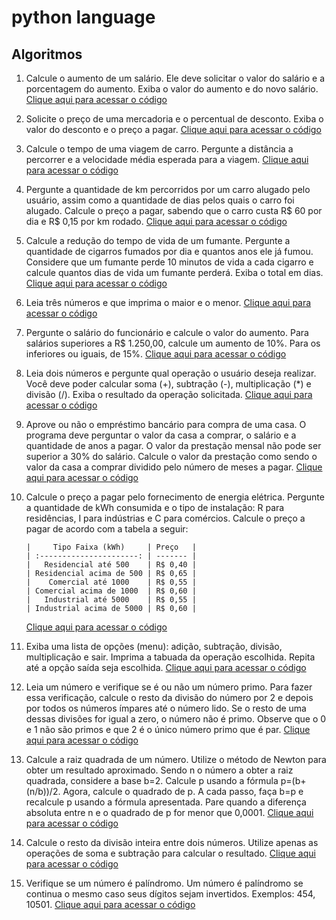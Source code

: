 # python language

## Algoritmos

1.  Calcule o aumento de um salário. Ele deve solicitar o valor do salário e a porcentagem do aumento. Exiba o valor do aumento e do novo salário. [Clique aqui para acessar o código](algorithms/01_wage_increase.py)

2.  Solicite o preço de uma mercadoria e o percentual de desconto. Exiba o valor do desconto e o preço a pagar. [Clique aqui para acessar o código](algorithms/02_discount_amount.py)

3.  Calcule o tempo de uma viagem de carro. Pergunte a distância a percorrer e a velocidade média esperada para a viagem. [Clique aqui para acessar o código](algorithms/03_travel_time.py)

4.  Pergunte a quantidade de km percorridos por um carro alugado pelo usuário, assim como a quantidade de dias pelos quais o carro foi alugado. Calcule o preço a pagar, sabendo que o carro custa R$ 60 por dia e R$ 0,15 por km rodado. [Clique aqui para acessar o código](algorithms/04_rental_car.py)

5.  Calcule a redução do tempo de vida de um fumante. Pergunte a quantidade de cigarros fumados por dia e quantos anos ele já fumou. Considere que um fumante perde 10 minutos de vida a cada cigarro e calcule quantos dias de vida um fumante perderá. Exiba o total em dias. [Clique aqui para acessar o código](algorithms/05_life_time.py)

6.  Leia três números e que imprima o maior e o menor. [Clique aqui para acessar o código](algorithms/06_larger_and_smaller_number.py)

7.  Pergunte o salário do funcionário e calcule o valor do aumento. Para salários superiores a R$ 1.250,00, calcule um aumento de 10%. Para os inferiores ou iguais, de 15%. [Clique aqui para acessar o código](algorithms/07_wage_increase_2.py)

8.  Leia dois números e pergunte qual operação o usuário deseja realizar. Você deve poder calcular soma (+), subtração (-), multiplicação (\*) e divisão (/). Exiba o resultado da operação solicitada. [Clique aqui para acessar o código](algorithms/08_calculator.py)

9.  Aprove ou não o empréstimo bancário para compra de uma casa. O programa deve perguntar o valor da casa a comprar, o salário e a quantidade de anos a pagar. O valor da prestação mensal não pode ser superior a 30% do salário. Calcule o valor da prestação como sendo o valor da casa a comprar dividido pelo número de meses a pagar. [Clique aqui para acessar o código](algorithms/09_bank_loan.py)

10. Calcule o preço a pagar pelo fornecimento de energia elétrica. Pergunte a quantidade de kWh consumida e o tipo de instalação: R para residências, I para indústrias e C para comércios. Calcule o preço a pagar de acordo com a tabela a seguir:

        |     Tipo Faixa (kWh)     | Preço   |
        | :----------------------: | ------- |
        |   Residencial até 500    | R$ 0,40 |
        | Residencial acima de 500 | R$ 0,65 |
        |    Comercial até 1000    | R$ 0,55 |
        | Comercial acima de 1000  | R$ 0,60 |
        |   Industrial até 5000    | R$ 0,55 |
        | Industrial acima de 5000 | R$ 0,60 |

    [Clique aqui para acessar o código](algorithms/10_electric_energy.py)

11. Exiba uma lista de opções (menu): adição, subtração, divisão, multiplicação e sair. Imprima a tabuada da operação escolhida. Repita até a opção saída seja escolhida. [Clique aqui para acessar o código](algorithms/11_calculator_menu.py)

12. Leia um número e verifique se é ou não um número primo. Para fazer essa verificação, calcule o resto da divisão do número por 2 e depois por todos os números ímpares até o número lido. Se o resto de uma dessas divisões for igual a zero, o número não é primo. Observe que o 0 e 1 não são primos e que 2 é o único número primo que é par. [Clique aqui para acessar o código](algorithms/12_prime_number.py)

13. Calcule a raiz quadrada de um número. Utilize o método de Newton para obter um resultado aproximado. Sendo n o número a obter a raiz quadrada, considere a base b=2. Calcule p usando a fórmula p=(b+(n/b))/2. Agora, calcule o quadrado de p. A cada passo, faça b=p e recalcule p usando a fórmula apresentada. Pare quando a diferença absoluta entre n e o quadrado de p for menor que 0,0001. [Clique aqui para acessar o código](algorithms/13_square_root.py)

14. Calcule o resto da divisão inteira entre dois números. Utilize apenas as operações de soma e subtração para calcular o resultado. [Clique aqui para acessar o código](algorithms/14_division_rest.py)

15. Verifique se um número é palíndromo. Um número é palíndromo se continua o mesmo caso seus dígitos sejam invertidos. Exemplos: 454, 10501. [Clique aqui para acessar o código](algorithms/15_palindromo.py)